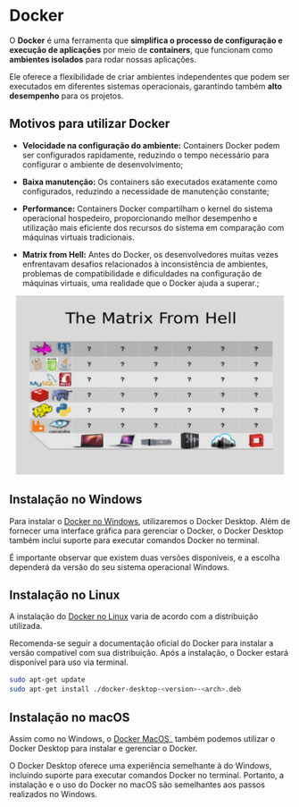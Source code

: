# Docker

O __Docker__ é uma ferramenta que __simplifica o processo de configuração e execução de aplicações__ por meio de __containers__, que funcionam como __ambientes isolados__ para rodar nossas aplicações. 

Ele oferece a flexibilidade de criar ambientes independentes que podem ser executados em diferentes sistemas operacionais, garantindo também __alto desempenho__ para os projetos.

## Motivos para utilizar Docker

- __Velocidade na configuração do ambiente:__ Containers Docker podem ser configurados rapidamente, reduzindo o tempo necessário para configurar o ambiente de desenvolvimento;

- __Baixa manutenção:__ Os containers são executados exatamente como configurados, reduzindo a necessidade de manutenção constante;

- __Performance:__ Containers Docker compartilham o kernel do sistema operacional hospedeiro, proporcionando melhor desempenho e utilização mais eficiente dos recursos do sistema em comparação com máquinas virtuais tradicionais.

- __Matrix from Hell:__ Antes do Docker, os desenvolvedores muitas vezes enfrentavam desafios relacionados à inconsistência de ambientes, problemas de compatibilidade e dificuldades na configuração de máquinas virtuais, uma realidade que o Docker ajuda a superar.;

<p align="center">
    <img src="/1 - Introdução/assets/matrix.png" width="480" height="320">
</p>

## Instalação no Windows

Para instalar o [Docker no Windows](https://docs.docker.com/desktop/install/windows-install/), utilizaremos o Docker Desktop. Além de fornecer uma interface gráfica para gerenciar o Docker, o Docker Desktop também inclui suporte para executar comandos Docker no terminal.

 É importante observar que existem duas versões disponíveis, e a escolha dependerá da versão do seu sistema operacional Windows.



## Instalação no Linux

A instalação do [Docker no Linux](https://docs.docker.com/desktop/install/linux-install/) varia de acordo com a distribuição utilizada. 

Recomenda-se seguir a documentação oficial do Docker para instalar a versão compatível com sua distribuição. Após a instalação, o Docker estará disponível para uso via terminal.

```bash
sudo apt-get update
sudo apt-get install ./docker-desktop-<version>-<arch>.deb
```

## Instalação no macOS

Assim como no Windows, o [Docker MacOS](https://docs.docker.com/desktop/install/mac-install/)_ também podemos utilizar o Docker Desktop para instalar e gerenciar o Docker. 

O Docker Desktop oferece uma experiência semelhante à do Windows, incluindo suporte para executar comandos Docker no terminal. Portanto, a instalação e o uso do Docker no macOS são semelhantes aos passos realizados no Windows.